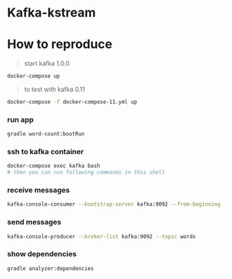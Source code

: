 Kafka-kstream
=============
 
# How to reproduce 

> start kafka 1.0.0
```bash
docker-compose up
```

> to test with kafka 0.11
```bash
docker-compose -f docker-compose-11.yml up
```

### run app
```bash
gradle word-count:bootRun
```

### ssh to kafka container
```bash
docker-compose exec kafka bash
# then you can run following commands in this shell
```

### receive messages
```bash
kafka-console-consumer --bootstrap-server kafka:9092 --from-beginning --property print.key=true --topic counts
```

### send messages
```bash
kafka-console-producer --broker-list kafka:9092 --topic words
```
 
### show dependencies
```bash
gradle analyzer:dependencies
```
